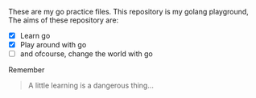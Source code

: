 These are my go practice files.
This repository is my golang playground, The aims of these repository are:
- [X] Learn go
- [X] Play around with go
- [ ] and ofcourse, change the world with go

Remember
> A little learning is a dangerous thing...

